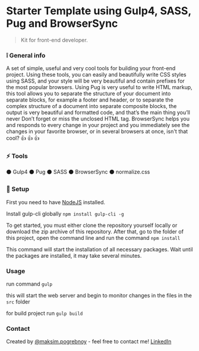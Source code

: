 # Starter Template using Gulp4, SASS, Pug and BrowserSync
> Kit for front-end developer.

### :grey_exclamation: General info
A set of simple, useful and very cool tools for building your front-end project. Using these tools, you can easily and beautifully write CSS styles using SASS, and your style will be very beautiful and contain prefixes for the most popular browsers. Using Pug is very useful to write HTML markup, this tool allows you to separate the structure of your document into separate blocks, for example a footer and header, or to separate the complex structure of a document into separate composite blocks, the output is very beautiful and formatted code, and that’s the main thing you’ll never Don’t forget or miss the unclosed HTML tag. BrowserSync helps you and responds to every change in your project and you immediately see the changes in your favorite browser, or in several browsers at once, isn't that cool? :thumbsup: :thumbsup: :thumbsup:


### :zap: Tools
:black_circle: Gulp4
:black_circle: Pug
:black_circle: SASS
:black_circle: BrowserSync
:black_circle: normalize.css

### :hammer: Setup
First you need to have [NodeJS](https://nodejs.org) installed.

Install gulp-cli globally
```npm install gulp-cli -g```

To get started, you must either clone the repository yourself locally or download the zip archive of this repository. 
After that, go to the folder of this project, open the command line and run the command
```npm install```

This command will start the installation of all necessary packages. Wait until the packages are installed, it may take several minutes.

### Usage

run command
```gulp```

this will start the web server and begin to monitor changes in the files in the `src` folder

for build project run
```gulp build```


### Contact
Created by [@maksim.pogrebnoy](https://www.instagram.com/maksim.pogrebnoy) - feel free to contact me!
[LinkedIn](https://www.linkedin.com/in/maksim-pogrebnoi-924759183/)